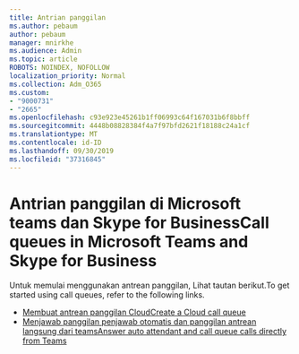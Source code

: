 ```yaml
---
title: Antrian panggilan
ms.author: pebaum
author: pebaum
manager: mnirkhe
ms.audience: Admin
ms.topic: article
ROBOTS: NOINDEX, NOFOLLOW
localization_priority: Normal
ms.collection: Adm_O365
ms.custom:
- "9000731"
- "2665"
ms.openlocfilehash: c93e923e45261b1ff06993c64f167031b6f8bbff
ms.sourcegitcommit: 4448b08828384f4a7f97bfd2621f18188c24a1cf
ms.translationtype: MT
ms.contentlocale: id-ID
ms.lasthandoff: 09/30/2019
ms.locfileid: "37316845"
---
```

# <a name="call-queues-in-microsoft-teams-and-skype-for-business"></a><span data-ttu-id="9de9a-102">Antrian panggilan di Microsoft teams dan Skype for Business</span><span class="sxs-lookup"><span data-stu-id="9de9a-102">Call queues in Microsoft Teams and Skype for Business</span></span> 

<span data-ttu-id="9de9a-103">Untuk memulai menggunakan antrean panggilan, Lihat tautan berikut.</span><span class="sxs-lookup"><span data-stu-id="9de9a-103">To get started using call queues, refer to the following links.</span></span>

- [<span data-ttu-id="9de9a-104">Membuat antrean panggilan Cloud</span><span class="sxs-lookup"><span data-stu-id="9de9a-104">Create a Cloud call queue</span></span>](https://docs.microsoft.com/microsoftteams/create-a-phone-system-call-queue)
- [<span data-ttu-id="9de9a-105">Menjawab panggilan penjawab otomatis dan panggilan antrean langsung dari teams</span><span class="sxs-lookup"><span data-stu-id="9de9a-105">Answer auto attendant and call queue calls directly from Teams</span></span>](https://docs.microsoft.com/microsoftteams/answer-auto-attendant-and-call-queue-calls)